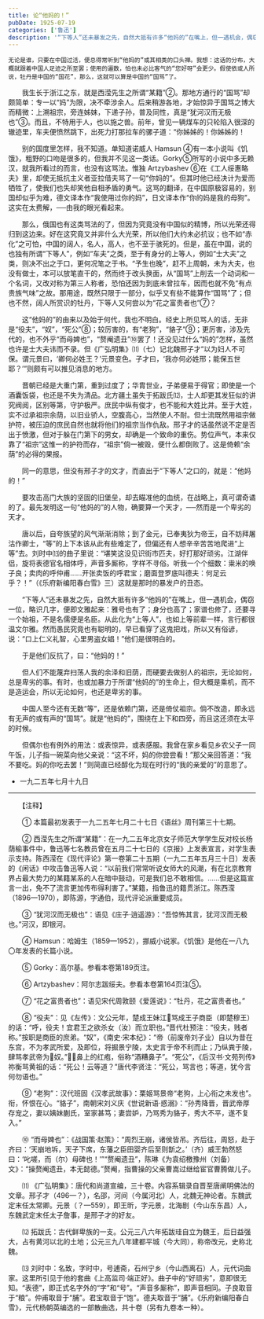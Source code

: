 ```yaml
---
title: 论“他妈的！”
pubDate: 1925-07-19
categories: ['鲁迅']
description: '“下等人”还未暴发之先，自然大抵有许多“他妈的”在嘴上，但一遇机会，偶窃一位，略识几字，便即文雅起来：雅号也有了；身分也高了；家谱也修了，还要寻一个始祖，不是名儒便是名臣。'
---
```

    无论是谁，只要在中国过活，便总得常听到“他妈的”或其相类的口头禅。我想：这话的分布，大概就跟着中国人足迹之所至罢；使用的遍数，怕也未必比客气的“您好呀”会更少。假使依或人所说，牡丹是中国的“国花”，那么，这就可以算是中国的“国骂”了。

　　我生长于浙江之东，就是西滢先生之所谓“某籍”②。那地方通行的“国骂”却颇简单：专一以“妈”为限，决不牵涉余人。后来稍游各地，才始惊异于国骂之博大而精微：上溯祖宗，旁连姊妹，下递子孙，普及同性，真是“犹河汉而无极也”③。而且，不特用于人，也以施之兽。前年，曾见一辆煤车的只轮陷入很深的辙迹里，车夫便愤然跳下，出死力打那拉车的骡子道：“你姊姊的！你姊姊的！
  
　　别的国度里怎样，我不知道。单知道诺威人 Hamsun ④有一本小说叫《饥饿》，粗野的口吻是很多的，但我并不见这一类话。Gorky⑤所写的小说中多无赖汉，就我所看过的而言，也没有这骂法。惟独 Artzybashev ⑥在《工人绥惠略夫》里，却使无抵抗主义者亚拉借夫骂了一句“你妈的”。但其时他已经决计为爱而牺牲了，使我们也失却笑他自相矛盾的勇气。这骂的翻译，在中国原极容易的，别国却似乎为难，德文译本作“我使用过你的妈”，日文译本作“你的妈是我的母狗”。这实在太费解，──由我的眼光看起来。

　　那么，俄国也有这类骂法的了，但因为究竟没有中国似的精博，所以光荣还得归到这边来。好在这究竟又并非什么大光荣，所以他们大约未必抗议；也不如“赤化”之可怕，中国的阔人，名人，高人，也不至于骇死的。但是，虽在中国，说的也独有所谓“下等人”，例如“车夫”之类，至于有身分的上等人，例如“士大夫”之类，则决不出之于口，更何况笔之于书。“予生也晚”，赶不上周朝，未为大夫，也没有做士，本可以放笔直干的，然而终于改头换面，从“国骂”上削去一个动词和一个名词，又改对称为第三人称者，恐怕还因为到底未曾拉车，因而也就不免“有点贵族气味”之故。那用途，既然只限于一部分，似乎又有些不能算作“国骂”了；但也不然，阔人所赏识的牡丹，下等人又何尝以为“花之富贵者也”⑦？

　　这“他妈的”的由来以及始于何代，我也不明白。经史上所见骂人的话，无非是“役夫”，“奴”，“死公”⑧；较厉害的，有“老狗”，“貉子”⑨；更厉害，涉及先代的，也不外乎“而母婢也”，“赘阉遗丑”⑩罢了！还没见过什么“妈的”怎样，虽然也许是士大夫讳而不录。但《广弘明集》⑾（七）记北魏邢子才“以为妇人不可保。谓元景曰，‘卿何必姓王？’元景变色。子才曰，‘我亦何必姓邢；能保五世耶？’”则颇有可以推见消息的地方。

　　晋朝已经是大重门第，重到过度了；华胄世业，子弟便易于得官；即使是一个酒囊饭袋，也还是不失为清品。北方疆土虽失于拓跋氏⑿，士人却更其发狂似的讲究阀阅，区别等第，守护极严。庶民中纵有俊才，也不能和大姓比并。至于大姓，实不过承祖宗余荫，以旧业骄人，空腹高心，当然使人不耐。但士流既然用祖宗做护符，被压迫的庶民自然也就将他们的祖宗当作仇敌。邢子才的话虽然说不定是否出于愤激，但对于躲在门第下的男女，却确是一个致命的重伤。势位声气，本来仅靠了“祖宗”这惟一的护符而存，“祖宗”倘一被毁，便什么都倒败了。这是倚赖“余荫”的必得的果报。

　　同一的意思，但没有邢子才的文才，而直出于“下等人”之口的，就是：“他妈的！”

　　要攻击高门大族的坚固的旧堡垒，却去瞄准他的血统，在战略上，真可谓奇谲的了。最先发明这一句“他妈的”的人物，确要算一个天才，──然而是一个卑劣的天才。

　　唐以后，自夸族望的风气渐渐消除；到了金元，已奉夷狄为帝王，自不妨拜屠沽作卿士，“等”的上下本该从此有些难定了，但偏还有人想辛辛苦苦地爬进“上等”去。刘时中⒀的曲子里说：“堪笑这没见识街市匹夫，好打那好顽劣。江湖伴侣，旋将表德官名相体呼，声音多厮称，字样不寻俗。听我一个个细数：粜米的唤子良；卖肉的呼仲甫……开张卖饭的呼君宝；磨面登罗底叫德夫：何足云乎？！”（《乐府新编阳春白雪》三）这就是那时的暴发户的丑态。

　　“下等人”还未暴发之先，自然大抵有许多“他妈的”在嘴上，但一遇机会，偶窃一位，略识几字，便即文雅起来：雅号也有了；身分也高了；家谱也修了，还要寻一个始祖，不是名儒便是名臣。从此化为“上等人”，也如上等前辈一样，言行都很温文尔雅。然而愚民究竟也有聪明的，早已看穿了这鬼把戏，所以又有俗谚，说：“口上仁义礼智，心里男盗女娼！”他们是很明白的。

　　于是他们反抗了，曰：“他妈的！”

　　但人们不能蔑弃扫荡人我的余泽和旧荫，而硬要去做别人的祖宗，无论如何，总是卑劣的事。有时，也或加暴力于所谓“他妈的”的生命上，但大概是乘机，而不是造运会，所以无论如何，也还是卑劣的事。

　　中国人至今还有无数“等”，还是依赖门第，还是倚仗祖宗。倘不改造，即永远有无声的或有声的“国骂”。就是“他妈的”，围绕在上下和四旁，而且这还须在太平的时候。

　　但偶尔也有例外的用法：或表惊异，或表感服。我曾在家乡看见乡农父子一同午饭，儿子指一碗菜向他父亲说：“这不坏，妈的你尝尝看！”那父亲回答道：“我不要吃。妈的你吃去罢！”则简直已经醇化为现在时行的“我的亲爱的”的意思了。

- 一九二五年七月十九日

* * *
　　【注释】

　　① 本篇最初发表于一九二五年七月二十七日《语丝》周刊第三十七期。

　　② 西滢先生之所谓“某籍”：在一九二五年北京女子师范大学学生反对校长杨荫榆事件中，鲁迅等七名教员曾在五月二十七日的《京报》上发表宣言，对学生表示支持。陈西滢在《现代评论》第一卷第二十五期（一九二五年五月三十日）发表的《闲话》中攻击鲁迅等人说：“以前我们常常听说女师大的风潮，有在北京教育界占最大势力的某籍某系的人在暗中鼓动，可是我们总不敢相信。……但是这篇宣言一出，免不了流言更加传布得利害了。”某籍，指鲁迅的籍贯浙江。陈西滢（1896—1970），即陈源，字通伯，现代评论派重要成员。

　　③ “犹河汉而无极也”：语见《庄子·逍遥游》：“吾惊怖其言，犹河汉而无极也。”河汉，即银河。

　　④ Hamsun：哈姆生（1859—1952），挪威小说家。《饥饿》是他在一八九〇年发表的长篇小说。

　　⑤ Gorky：高尔基。参看本卷第189页注。

　　⑥ Artzybashev：阿尔志跋绥夫。参看本卷第164页注⑤。

　　⑦ “花之富贵者也”：语见宋代周敦颐《爱莲说》：“牡丹，花之富贵者也。”

　　⑧ “役夫”：见《左传》：文公元年，楚成王妹江骂成王子商臣（即楚穆王）的话：“呼，役夫！宜君王之欲杀女（汝）而立职也。”晋代杜预注：“役夫，贱者称。”按职是商臣的庶弟。“奴”，《南史·宋本纪》：“帝（前废帝刘子业）自以为昔在东宫，不为孝武所爱，及即位，将掘景宁陵，太史言于帝不利而止；乃纵粪于陵，肆骂孝武帝为奴。”，鼻上的红疱，俗称“酒糟鼻子”。“死公”，《后汉书·文苑列传》祢衡骂黄祖的话：“死公！云等道？”唐代李贤注：“死公，骂言也；等道，犹今言何勿语也。”

　　⑨ “老狗”：汉代班固《汉孝武故事》：栗姬骂景帝“老狗，上心衔之未发也”。衔，怀恨在心。“貉子”，南朝宋刘义庆《世说新语·惑溺》：“孙秀降晋，晋武帝厚存宠之，妻以姨妹蒯氏，室家甚笃；妻尝妒，乃骂秀为貉子，秀大不平，遂不复入。”

　　⑩ “而母婢也”：《战国策·赵策》：“周烈王崩，诸侯皆吊。齐后往，周怒，赴于齐曰：‘天崩地坼，天子下席，东藩之臣田婴齐后至则斮之。’（齐）威王勃然怒曰：‘叱嗟，而（尔）母碑也！’”“赘阉遗丑”，陈琳《为袁绍檄豫州（刘备）文》：“操赘阉遗丑，本无懿德。”赘阉，指曹操的父亲曹嵩过继给宦官曹腾做儿子。

　　⑾ 《广弘明集》：唐代和尚道宣编，三十卷。内容系辑录自晋至唐阐明佛法的文章。邢子才（496—？），名邵，河间（今属河北）人，北魏无神论者。东魏武定末任太常卿。元景（？—559），即王昕，字元景，北海剧（今山东东昌）人，东魏武定末任太子詹事，是邢子才的好友。

　　⑿ 拓跋氏：古代鲜卑族的一支。公元三八六年拓跋珪自立为魏王，后日益强大，占有黄河以北的土地；公元三九八年建都平城（今大同），称帝改元，史称北魏。

　　⒀ 刘时中：名致，字时中，号逋斋，石州宁乡（今山西离石）人，元代词曲家。这里所引见于他的套曲《上高监司·端正好》。曲子中的“好顽劣”，意即很无知。“表德”，即正式名字外的“字”和“号”。“声音多厮称”，即声音相同。子良取音于“粮”。仲甫取音于“脯”。君宝取音于“饱”。德夫取音于“脯”。《乐府新编阳春白雪》，元代杨朝英编选的一部散曲选，共十卷（另有九卷本一种）。
